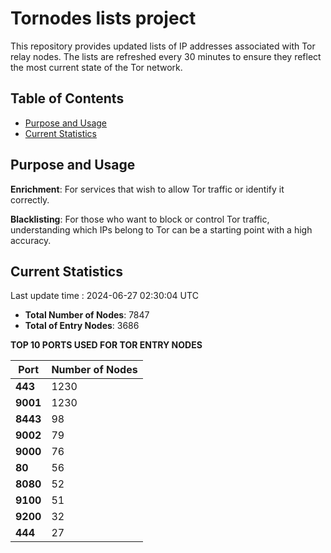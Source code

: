 # Tornodes lists project

This repository provides updated lists of IP addresses associated with Tor relay nodes. The lists are refreshed every 30 minutes to ensure they reflect the most current state of the Tor network.

## Table of Contents

- [Purpose and Usage](#purpose-and-usage)
- [Current Statistics](#current-statistics)


## Purpose and Usage

**Enrichment**: For services that wish to allow Tor traffic or identify it correctly.

**Blacklisting**: For those who want to block or control Tor traffic, understanding which IPs belong to Tor can be a starting point with a high accuracy.

## Current Statistics

Last update time : 2024-06-27 02:30:04 UTC

- **Total Number of Nodes**: 7847
- **Total of Entry Nodes**: 3686

**TOP 10 PORTS USED FOR TOR ENTRY NODES**

| **Port** | **Number of Nodes** |
|------|-----------------|
| **443**   | 1230  |
| **9001**   | 1230  |
| **8443**   | 98  |
| **9002**   | 79  |
| **9000**   | 76  |
| **80**   | 56  |
| **8080**   | 52  |
| **9100**   | 51  |
| **9200**   | 32  |
| **444**   | 27  |

